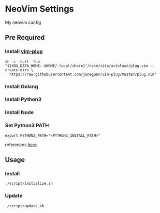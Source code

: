 # NeoVim Settings

My neovim config

## Pre Required

### Install [vim-plug](https://github.com/junegunn/vim-plug)

```console
sh -c 'curl -fLo "${XDG_DATA_HOME:-$HOME/.local/share}"/nvim/site/autoload/plug.vim --create-dirs \
  https://raw.githubusercontent.com/junegunn/vim-plug/master/plug.vim'
```

### Install Golang

### Install Python3

### Install Node

### Set Python3 PATH

```console
export PYTHON3_PATH="<PYTHON3_INSTALL_PATH>"
```

references [here](https://github.com/deoplete-plugins/deoplete-jedi/wiki/Setting-up-Python-for-Neovim#using-virtual-environments)

## Usage

### Install

```console
./script/initialize.sh
```

### Update

```console
./script/update.sh
```
